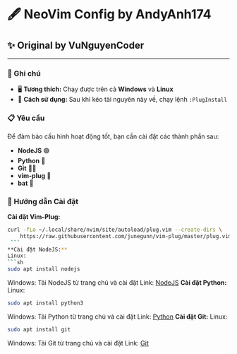 
# 🖋️ NeoVim Config by AndyAnh174
## ✨ Original by VuNguyenCoder

---

### 📌 Ghi chú
- 🖥️ **Tương thích:** Chạy được trên cả **Windows** và **Linux**
- 🔧 **Cách sử dụng:** Sau khi kéo tài nguyên này về, chạy lệnh `:PlugInstall`

### 📋 Yêu cầu
Để đảm bảo cấu hình hoạt động tốt, bạn cần cài đặt các thành phần sau:
- **NodeJS** 🟢
- **Python** 🐍
- **Git** 🐱‍💻
- **vim-plug** 🔌
- **bat** 🦇

### 🚀 Hướng dẫn Cài đặt

**Cài đặt Vim-Plug:**
   ```sh
   curl -fLo ~/.local/share/nvim/site/autoload/plug.vim --create-dirs \
       https://raw.githubusercontent.com/junegunn/vim-plug/master/plug.vim
    ```
**Cài đặt NodeJS:**
Linux:
```sh
sudo apt install nodejs
```
Windows:
Tải NodeJS từ trang chủ và cài đặt
Link: [NodeJS](https://nodejs.org/en/)
**Cài đặt Python:**
Linux:
```sh
sudo apt install python3
```
Windows:
Tải Python từ trang chủ và cài đặt
Link: [Python](https://www.python.org/downloads/)
**Cài đặt Git:**
Linux:
```sh
sudo apt install git
```
Windows:
Tải Git từ trang chủ và cài đặt
Link: [Git](https://git-scm.com/downloads)
